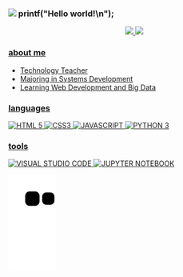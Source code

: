 ### <img src="https://github.com/TheDudeThatCode/TheDudeThatCode/blob/master/Assets/Developer.gif" width="50px"> printf("Hello world!\n"); 

<!--
<div align="center">
  <img src="https://raw.githubusercontent.com/udanielnogueira/udanielnogueira/main/coding.gif"/>
</div>

<br>
-->

<div align="center">
  <a href="https://github.com/udanielnogueira">
  <img height="170em" src="https://github-readme-stats.vercel.app/api?username=udanielnogueira&show_icons=true&theme=midnight-purple&include_all_commits=false&count_private=true"/>
  <img height="170em" src="https://github-readme-stats.vercel.app/api/top-langs/?username=udanielnogueira&layout=compact&langs_count=7&theme=midnight-purple"/>
</div>

### about me

- Technology Teacher
- Majoring in Systems Development
- Learning Web Development and Big Data

### languages

![HTML 5](https://img.shields.io/badge/-HTML%205-333333?style=flat&logo=html5)
![CSS3](https://img.shields.io/badge/-CSS%203-000000?style=flat&logo=css3&logoColor=1572B6)
![JAVASCRIPT](https://img.shields.io/badge/-JavaScript-333333?style=flat&logo=javascript)
![PYTHON 3](https://img.shields.io/badge/-Python-000000?style=flat&logo=python)

### tools

![VISUAL STUDIO CODE](https://img.shields.io/badge/-Visual%20Studio%20Code-333333?style=flat&logo=visualstudiocode&logoColor=1572B6)
![JUPYTER NOTEBOOK](https://img.shields.io/badge/-Jupyter%20Notebook-333333?style=flat&logo=jupyter)


<!--
<img src="https://cdn.jsdelivr.net/gh/devicons/devicon/icons/html5/html5-original-wordmark.svg" width="50"/>

<img src="https://cdn.jsdelivr.net/gh/devicons/devicon/icons/css3/css3-original-wordmark.svg" width="50"/>

<img src="https://cdn.jsdelivr.net/gh/devicons/devicon/icons/javascript/javascript-original.svg" width="50"/>

<img src="https://cdn.jsdelivr.net/gh/devicons/devicon/icons/python/python-original-wordmark.svg" width="50"/>
-->

![Snake animation](https://github.com/udanielnogueira/udanielnogueira/blob/output/github-contribution-grid-snake.svg)

<!--
**udanielnogueira/udanielnogueira** is a ✨ _special_ ✨ repository because its `README.md` (this file) appears on your GitHub profile.

Here are some ideas to get you started:

- 🔭 I’m currently working on Education
- 🌱 I’m currently learning Web Development
- 
- 👯 I’m looking to collaborate on ...
- 🤔 I’m looking for help with ...
- 💬 Ask me about ...
- 📫 How to reach me: ...
- 😄 Pronouns: ...
- ⚡ Fun fact: ...
-->
